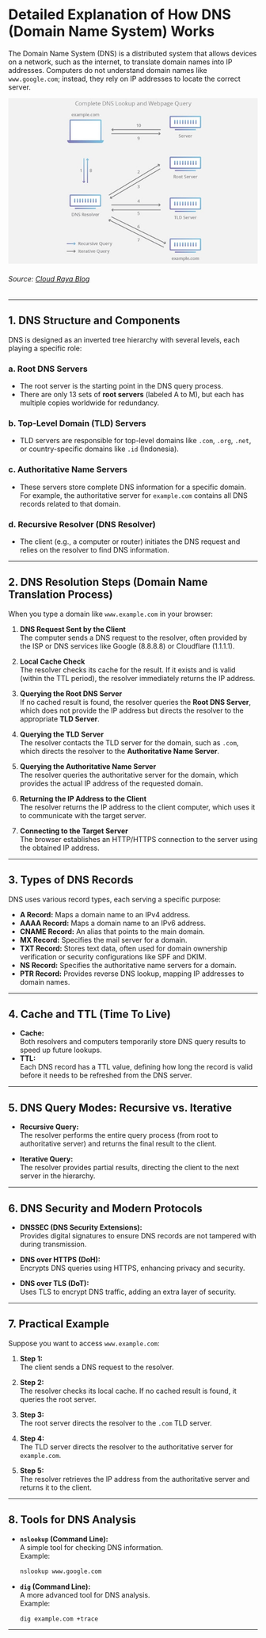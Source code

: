 # **Detailed Explanation of How DNS (Domain Name System) Works**

The Domain Name System (DNS) is a distributed system that allows devices on a network, such as the internet, to translate domain names into IP addresses. Computers do not understand domain names like `www.google.com`; instead, they rely on IP addresses to locate the correct server.

![How It Works](https://github.com/mtoharlim/Communication-and-Computer-Network-Assignments/blob/fd6b162a4083a78442fe40f912c1a17cd9c6771c/Task_4_DNS/alur%20kerja%20dns.jpeg)

###### Source: [Cloud Raya Blog](https://cloudraya.com/blog/apa-itu-dns/)

---

## **1. DNS Structure and Components**

DNS is designed as an inverted tree hierarchy with several levels, each playing a specific role:

### a. **Root DNS Servers**  
- The root server is the starting point in the DNS query process.  
- There are only 13 sets of **root servers** (labeled A to M), but each has multiple copies worldwide for redundancy.  

### b. **Top-Level Domain (TLD) Servers**  
- TLD servers are responsible for top-level domains like `.com`, `.org`, `.net`, or country-specific domains like `.id` (Indonesia).  

### c. **Authoritative Name Servers**  
- These servers store complete DNS information for a specific domain. For example, the authoritative server for `example.com` contains all DNS records related to that domain.  

### d. **Recursive Resolver (DNS Resolver)**  
- The client (e.g., a computer or router) initiates the DNS request and relies on the resolver to find DNS information.  

---

## **2. DNS Resolution Steps (Domain Name Translation Process)**

When you type a domain like `www.example.com` in your browser:

1. **DNS Request Sent by the Client**  
   The computer sends a DNS request to the resolver, often provided by the ISP or DNS services like Google (8.8.8.8) or Cloudflare (1.1.1.1).  

2. **Local Cache Check**  
   The resolver checks its cache for the result. If it exists and is valid (within the TTL period), the resolver immediately returns the IP address.  

3. **Querying the Root DNS Server**  
   If no cached result is found, the resolver queries the **Root DNS Server**, which does not provide the IP address but directs the resolver to the appropriate **TLD Server**.  

4. **Querying the TLD Server**  
   The resolver contacts the TLD server for the domain, such as `.com`, which directs the resolver to the **Authoritative Name Server**.  

5. **Querying the Authoritative Name Server**  
   The resolver queries the authoritative server for the domain, which provides the actual IP address of the requested domain.  

6. **Returning the IP Address to the Client**  
   The resolver returns the IP address to the client computer, which uses it to communicate with the target server.  

7. **Connecting to the Target Server**  
   The browser establishes an HTTP/HTTPS connection to the server using the obtained IP address.  

---

## **3. Types of DNS Records**

DNS uses various record types, each serving a specific purpose:

- **A Record:** Maps a domain name to an IPv4 address.  
- **AAAA Record:** Maps a domain name to an IPv6 address.  
- **CNAME Record:** An alias that points to the main domain.  
- **MX Record:** Specifies the mail server for a domain.  
- **TXT Record:** Stores text data, often used for domain ownership verification or security configurations like SPF and DKIM.  
- **NS Record:** Specifies the authoritative name servers for a domain.  
- **PTR Record:** Provides reverse DNS lookup, mapping IP addresses to domain names.  

---

## **4. Cache and TTL (Time To Live)**

- **Cache:**  
  Both resolvers and computers temporarily store DNS query results to speed up future lookups.  
- **TTL:**  
  Each DNS record has a TTL value, defining how long the record is valid before it needs to be refreshed from the DNS server.  

---

## **5. DNS Query Modes: Recursive vs. Iterative**

- **Recursive Query:**  
  The resolver performs the entire query process (from root to authoritative server) and returns the final result to the client.  

- **Iterative Query:**  
  The resolver provides partial results, directing the client to the next server in the hierarchy.  

---

## **6. DNS Security and Modern Protocols**

- **DNSSEC (DNS Security Extensions):**  
  Provides digital signatures to ensure DNS records are not tampered with during transmission.  

- **DNS over HTTPS (DoH):**  
  Encrypts DNS queries using HTTPS, enhancing privacy and security.  

- **DNS over TLS (DoT):**  
  Uses TLS to encrypt DNS traffic, adding an extra layer of security.  

---

## **7. Practical Example**

Suppose you want to access `www.example.com`:  

1. **Step 1:**  
   The client sends a DNS request to the resolver.  

2. **Step 2:**  
   The resolver checks its local cache. If no cached result is found, it queries the root server.  

3. **Step 3:**  
   The root server directs the resolver to the `.com` TLD server.  

4. **Step 4:**  
   The TLD server directs the resolver to the authoritative server for `example.com`.  

5. **Step 5:**  
   The resolver retrieves the IP address from the authoritative server and returns it to the client.  

---

## **8. Tools for DNS Analysis**

- **`nslookup` (Command Line):**  
  A simple tool for checking DNS information.  
  Example:  
  ```bash
  nslookup www.google.com
  ```  

- **`dig` (Command Line):**  
  A more advanced tool for DNS analysis.  
  Example:  
  ```bash
  dig example.com +trace
  ```  

---
